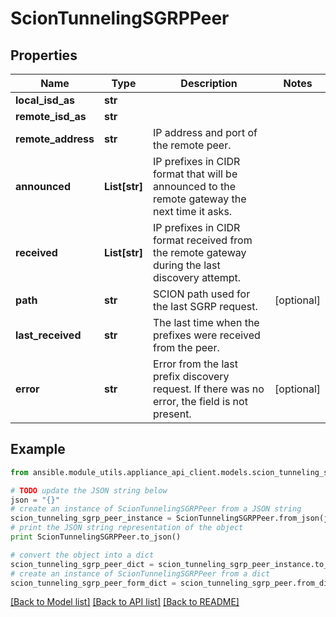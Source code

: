 # ScionTunnelingSGRPPeer


## Properties
Name | Type | Description | Notes
------------ | ------------- | ------------- | -------------
**local_isd_as** | **str** |  | 
**remote_isd_as** | **str** |  | 
**remote_address** | **str** | IP address and port of the remote peer. | 
**announced** | **List[str]** | IP prefixes in CIDR format that will be announced to the remote gateway the next time it asks.  | 
**received** | **List[str]** | IP prefixes in CIDR format received from the remote gateway during the last discovery attempt.  | 
**path** | **str** | SCION path used for the last SGRP request. | [optional] 
**last_received** | **str** | The last time when the prefixes were received from the peer. | 
**error** | **str** | Error from the last prefix discovery request. If there was no error, the field is not present.  | [optional] 

## Example

```python
from ansible.module_utils.appliance_api_client.models.scion_tunneling_sgrp_peer import ScionTunnelingSGRPPeer

# TODO update the JSON string below
json = "{}"
# create an instance of ScionTunnelingSGRPPeer from a JSON string
scion_tunneling_sgrp_peer_instance = ScionTunnelingSGRPPeer.from_json(json)
# print the JSON string representation of the object
print ScionTunnelingSGRPPeer.to_json()

# convert the object into a dict
scion_tunneling_sgrp_peer_dict = scion_tunneling_sgrp_peer_instance.to_dict()
# create an instance of ScionTunnelingSGRPPeer from a dict
scion_tunneling_sgrp_peer_form_dict = scion_tunneling_sgrp_peer.from_dict(scion_tunneling_sgrp_peer_dict)
```
[[Back to Model list]](../README.md#documentation-for-models) [[Back to API list]](../README.md#documentation-for-api-endpoints) [[Back to README]](../README.md)


